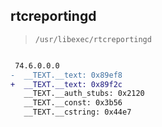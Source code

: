 ## rtcreportingd

> `/usr/libexec/rtcreportingd`

```diff

 74.6.0.0.0
-  __TEXT.__text: 0x89ef8
+  __TEXT.__text: 0x89f2c
   __TEXT.__auth_stubs: 0x2120
   __TEXT.__const: 0x3b56
   __TEXT.__cstring: 0x44e7

```
